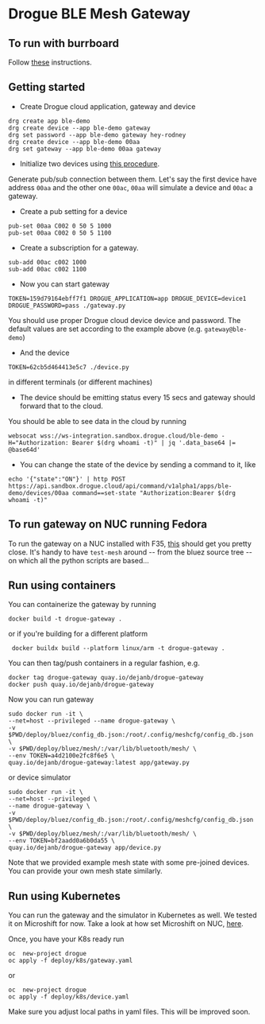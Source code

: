 # Drogue BLE Mesh Gateway

## To run with burrboard

Follow [these](burrboard.md) instructions.

## Getting started

* Create Drogue cloud application, gateway and device

```
drg create app ble-demo
drg create device --app ble-demo gateway
drg set password --app ble-demo gateway hey-rodney
drg create device --app ble-demo 00aa
drg set gateway --app ble-demo 00aa gateway
```

* Initialize two devices using [this procedure](mesh.md).

Generate pub/sub connection between them. Let's say the first device have address `00aa` and the other one `00ac`, `00aa` will simulate a device and `00ac` a gateway.

* Create a pub setting for a device

```
pub-set 00aa C002 0 50 5 1000
pub-set 00aa C002 0 50 5 1100
```

* Create a subscription for a gateway.

```
sub-add 00ac c002 1000
sub-add 00ac c002 1100

```

* Now you can start gateway

```
TOKEN=159d79164ebff7f1 DROGUE_APPLICATION=app DROGUE_DEVICE=device1 DROGUE_PASSWORD=pass ./gateway.py
```
You should use proper Drogue cloud device device and password. The default values are set according to the example above (e.g. `gateway@ble-demo`)

* And the device

```
TOKEN=62cb5d464413e5c7 ./device.py
```
in different terminals (or different machines)

* The device should be emitting status every 15 secs and gateway should forward that to the cloud.

You should be able to see data in the cloud by running

```
websocat wss://ws-integration.sandbox.drogue.cloud/ble-demo -H="Authorization: Bearer $(drg whoami -t)" | jq '.data_base64 |= @base64d'
```

* You can change the state of the device by sending a command to it, like

```
echo '{"state":"ON"}' | http POST https://api.sandbox.drogue.cloud/api/command/v1alpha1/apps/ble-demo/devices/00aa command==set-state "Authorization:Bearer $(drg whoami -t)"
```

## To run gateway on NUC running Fedora

To run the gateway on a NUC installed with F35, [this](nuc.md) should
get you pretty close. It's handy to have `test-mesh` around -- from
the bluez source tree -- on which all the python scripts are based...

## Run using containers

You can containerize the gateway by running

```
docker build -t drogue-gateway .
```

or if you're building for a different platform

```
 docker buildx build --platform linux/arm -t drogue-gateway .
 ```

 You can then tag/push containers in a regular fashion, e.g.

 ```
 docker tag drogue-gateway quay.io/dejanb/drogue-gateway
 docker push quay.io/dejanb/drogue-gateway
 ```

 Now you can run gateway

 ```
 sudo docker run -it \
--net=host --privileged --name drogue-gateway \
-v $PWD/deploy/bluez/config_db.json:/root/.config/meshcfg/config_db.json \
-v $PWD/deploy/bluez/mesh/:/var/lib/bluetooth/mesh/ \
--env TOKEN=a4d2100e2fc8f6e5 \
quay.io/dejanb/drogue-gateway:latest app/gateway.py
```

or device simulator

```
sudo docker run -it \
--net=host --privileged \
--name drogue-gateway \
-v $PWD/deploy/bluez/config_db.json:/root/.config/meshcfg/config_db.json \
-v $PWD/deploy/bluez/mesh/:/var/lib/bluetooth/mesh/ \
--env TOKEN=bf2aadd0a6b0da55 \
quay.io/dejanb/drogue-gateway app/device.py
```

Note that we provided example mesh state with some pre-joined devices. You can provide your own mesh state similarly.

## Run using Kubernetes

You can run the gateway and the simulator in Kubernetes as well. We tested it on Microshift for now. Take a look at how set
Microshift on NUC, [here](nuc.md#Microshift).

Once, you have your K8s ready run

```
oc  new-project drogue
oc apply -f deploy/k8s/gateway.yaml
```

or

```
oc  new-project drogue
oc apply -f deploy/k8s/device.yaml
```

Make sure you adjust local paths in yaml files. This will be improved soon.